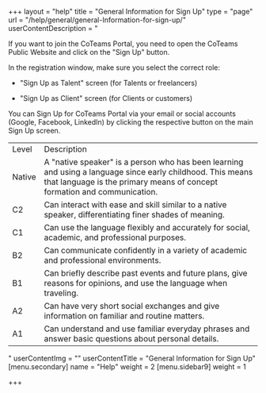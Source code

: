+++
layout = "help"
title = "General Information for Sign Up"
type = "page"
url = "/help/general/general-Information-for-sign-up/"
userContentDescription = "<p>If you want to join the CoTeams Portal, you need to open the CoTeams Public Website and click on the \"Sign Up\" button.</p><p>In the registration window, make sure you select the correct role:</p><ul><li><p>\"Sign Up as Talent\" screen (for Talents or freelancers)</p></li><li><p>\"Sign Up as Client\" screen (for Clients or customers)</p></li></ul><p>You can Sign Up for CoTeams Portal via your email or social accounts (Google, Facebook, LinkedIn) by clicking the respective button on the main Sign Up screen.</p><p></p><table><tbody><tr><td>Level</td><td>Description</td></tr><tr><td>Native</td><td>A \"native speaker\" is a person who has been learning and using a language since early childhood. This means that language is the primary means of concept formation and communication.</td></tr><tr><td>C2</td><td>Can interact with ease and skill similar to a native speaker, differentiating finer shades of meaning.</td></tr><tr><td>C1</td><td>Can use the language flexibly and accurately for social, academic, and professional purposes.</td></tr><tr><td>B2</td><td>Can communicate confidently in a variety of academic and professional environments.</td></tr><tr><td>B1</td><td>Can briefly describe past events and future plans, give reasons for opinions, and use the language when traveling.</td></tr><tr><td>A2</td><td>Can have very short social exchanges and give information on familiar and routine matters.</td></tr><tr><td>A1</td><td>Can understand and use familiar everyday phrases and answer basic questions about personal details.</td></tr></tbody></table><p></p>"
userContentImg = ""
userContentTitle = "General Information for Sign Up"
[menu.secondary]
name = "Help"
weight = 2
[menu.sidebar9]
weight = 1

+++
